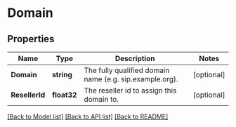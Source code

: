 # Domain

## Properties

Name | Type | Description | Notes
------------ | ------------- | ------------- | -------------
**Domain** | **string** | The fully qualified domain name (e.g. sip.example.org). | [optional] 
**ResellerId** | **float32** | The reseller id to assign this domain to. | [optional] 

[[Back to Model list]](../README.md#documentation-for-models) [[Back to API list]](../README.md#documentation-for-api-endpoints) [[Back to README]](../README.md)



